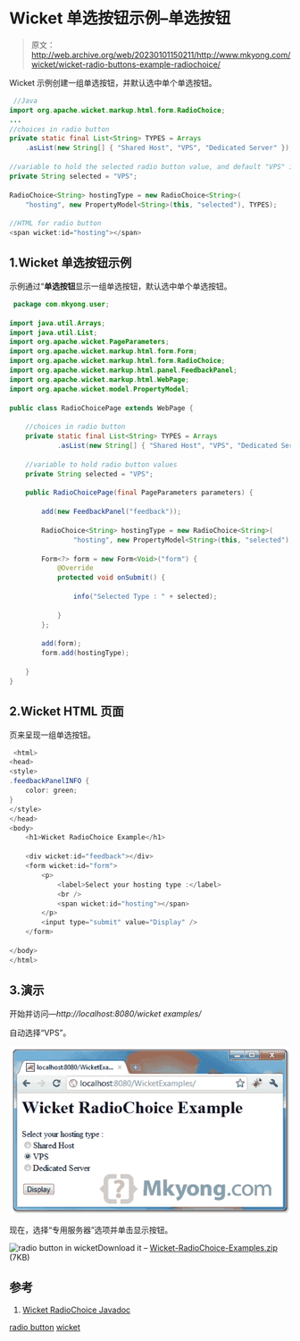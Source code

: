 # Wicket 单选按钮示例–单选按钮

> 原文：<http://web.archive.org/web/20230101150211/http://www.mkyong.com/wicket/wicket-radio-buttons-example-radiochoice/>

Wicket 示例创建一组单选按钮，并默认选中单个单选按钮。

```java
 //Java 
import org.apache.wicket.markup.html.form.RadioChoice;
...
//choices in radio button
private static final List<String> TYPES = Arrays
	.asList(new String[] { "Shared Host", "VPS", "Dedicated Server" });

//variable to hold the selected radio button value, and default "VPS" is selected
private String selected = "VPS";

RadioChoice<String> hostingType = new RadioChoice<String>(
	"hosting", new PropertyModel<String>(this, "selected"), TYPES);

//HTML for radio button
<span wicket:id="hosting"></span> 
```

## 1.Wicket 单选按钮示例

示例通过“**单选按钮**显示一组单选按钮，默认选中单个单选按钮。

```java
 package com.mkyong.user;

import java.util.Arrays;
import java.util.List;
import org.apache.wicket.PageParameters;
import org.apache.wicket.markup.html.form.Form;
import org.apache.wicket.markup.html.form.RadioChoice;
import org.apache.wicket.markup.html.panel.FeedbackPanel;
import org.apache.wicket.markup.html.WebPage;
import org.apache.wicket.model.PropertyModel;

public class RadioChoicePage extends WebPage {

	//choices in radio button
	private static final List<String> TYPES = Arrays
			.asList(new String[] { "Shared Host", "VPS", "Dedicated Server" });

	//variable to hold radio button values
	private String selected = "VPS";

	public RadioChoicePage(final PageParameters parameters) {

		add(new FeedbackPanel("feedback"));

		RadioChoice<String> hostingType = new RadioChoice<String>(
				"hosting", new PropertyModel<String>(this, "selected"), TYPES);

		Form<?> form = new Form<Void>("form") {
			@Override
			protected void onSubmit() {

				info("Selected Type : " + selected);

			}
		};

		add(form);
		form.add(hostingType);

	}
} 
```

 ## 2.Wicket HTML 页面

页来呈现一组单选按钮。

```java
 <html>
<head>
<style>
.feedbackPanelINFO {
	color: green;
}
</style>
</head>
<body>
	<h1>Wicket RadioChoice Example</h1>

	<div wicket:id="feedback"></div>
	<form wicket:id="form">
		<p>
			<label>Select your hosting type :</label> 
			<br />
			<span wicket:id="hosting"></span>
		</p>
		<input type="submit" value="Display" />
	</form>

</body>
</html> 
```

 ## 3.演示

开始并访问—*http://localhost:8080/wicket examples/*

自动选择“VPS”。

![radio button in wicket](img/52ffebb34d88ddc4e74ea47d6dd289be.png "wicket-radiochoice-example1")

现在，选择“专用服务器”选项并单击显示按钮。

![radio button in wicket](img/0fdbb571149852697c06f2900e8ea108.png "wicket-radiochoice-example2")Download it – [Wicket-RadioChoice-Examples.zip](http://web.archive.org/web/20190304031831/http://www.mkyong.com/wp-content/uploads/2011/05/Wicket-RadioChoice-Examples.zip) (7KB)

## 参考

1.  [Wicket RadioChoice Javadoc](http://web.archive.org/web/20190304031831/http://wicket.apache.org/apidocs/1.4/org/apache/wicket/markup/html/form/RadioChoice.html)

[radio button](http://web.archive.org/web/20190304031831/http://www.mkyong.com/tag/radio-button/) [wicket](http://web.archive.org/web/20190304031831/http://www.mkyong.com/tag/wicket/)








